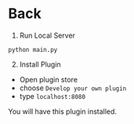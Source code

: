 # Back


1. Run Local Server
```
python main.py
```

2. Install Plugin

* Open plugin store
* choose `Develop your own plugin`
* type `localhost:8080`

You will have this plugin installed.